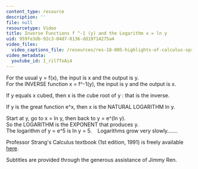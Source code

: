 ```yaml
---
content_type: resource
description: ''
file: null
resourcetype: Video
title: Inverse Functions f ^-1 (y) and the Logarithm x = ln y
uid: 959fe3db-92c3-04d7-8136-dd19714275a4
video_files:
  video_captions_file: /resources/res-18-005-highlights-of-calculus-spring-2010/derivatives/inverse-functions-f-1-y-and-the-logarithm-x-ln-y/I_ril7ToAi4.vtt
video_metadata:
  youtube_id: I_ril7ToAi4
---
```


For the usual y = f(x), the input is x and the output is y.  
For the INVERSE function x = f^-1(y), the input is y and the output is x.  
  
If y equals x cubed, then x is the cube root of y : that is the inverse.  
  
If y is the great function e^x, then x is the NATURAL LOGARITHM ln y.  
  
Start at y, go to x = ln y, then back to y = e^(ln y).  
So the LOGARITHM is the EXPONENT that produces y.    
The logarithm of y = e^5 is ln y = 5.    Logarithms grow very slowly.......

Professor Strang's Calculus textbook (1st edition, 1991) is freely available [here](/courses/res-18-001-calculus-online-textbook-spring-2005/).

Subtitles are provided through the generous assistance of Jimmy Ren.